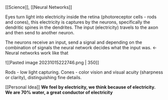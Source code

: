 [[Science]], [[Neural Networks]]

Eyes turn light into electricity inside the retina (photoreceptor cells - rods and cones), this electricity is captures by the neurons, specifically the dendritic spines in the dendrites. The input (electricity) travels to the axon and then send to another neuron. 

The neurons receive an input, send a signal and depending on the combination of signals the neural network decides what the input was. <-  Neural networks work like that 


![[Pasted image 20231015222746.png | 350]]

Rods - low light capturing.
Cones - color vision and visual acuity (sharpness or clarity), distinguishing fine details. 

[[Personal Idea]]
**We feel by electricity, we think because of electricity. We are 70% water, a great conductor of electricity**
